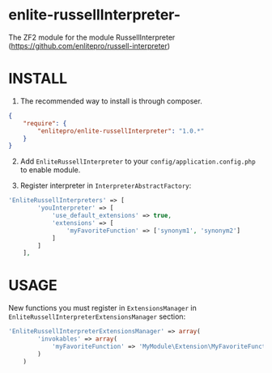 enlite-russellInterpreter-
==========================

The ZF2 module for the module RussellInterpreter (https://github.com/enlitepro/russell-interpreter)

INSTALL
=======

1. The recommended way to install is through composer.

```json
{
    "require": {
        "enlitepro/enlite-russellInterpreter": "1.0.*"
    }
}
```

2. Add `EnliteRussellInterpreter` to your `config/application.config.php` to enable module.

3. Register interpreter in `InterpreterAbstractFactory`:

```php
'EnliteRussellInterpreters' => [
        'youInterpreter' => [
            'use_default_extensions' => true,
            'extensions' => [
                'myFavoriteFunction' => ['synonym1', 'synonym2']
            ]
        ]
    ],
```

USAGE
=====

New functions you must register in `ExtensionsManager` in `EnliteRussellInterpreterExtensionsManager` section:

```php
'EnliteRussellInterpreterExtensionsManager' => array(
        'invokables' => array(
            'myFavoriteFunction' => 'MyModule\Extension\MyFavoriteFunction',
        )
    )
```
